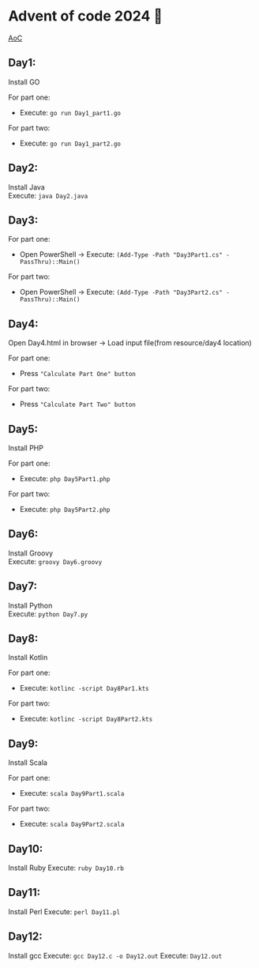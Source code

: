 # Advent of code 2024 🎄

[AoC](https://adventofcode.com/2024)


## **Day1:**  

Install GO  

For part one:  
- Execute: `go run Day1_part1.go`  

For part two:  
- Execute: `go run Day1_part2.go`  


## **Day2:**  
Install Java  
Execute: `java Day2.java`  

## **Day3:**  
For part one:  
- Open PowerShell -> Execute: `(Add-Type -Path "Day3Part1.cs" -PassThru)::Main()`

For part two:  
- Open PowerShell -> Execute: `(Add-Type -Path "Day3Part2.cs" -PassThru)::Main()`  


## **Day4:**  
Open Day4.html in browser -> Load input file(from resource/day4 location)  

For part one:  
- Press `"Calculate Part One" button`  

For part two:  
- Press `"Calculate Part Two" button`  


## **Day5:**  
Install PHP  

For part one:  
- Execute: `php Day5Part1.php`  

For part two:  
- Execute: `php Day5Part2.php`  


## **Day6:**  
Install Groovy  
Execute: `groovy Day6.groovy`  


## **Day7:**  
Install Python  
Execute: `python Day7.py`  


## **Day8:**  
Install Kotlin  

For part one:  
- Execute: `kotlinc -script Day8Par1.kts`  

For part two:  
- Execute: `kotlinc -script Day8Part2.kts`  


## **Day9:**  
Install Scala

For part one:  
- Execute: `scala Day9Part1.scala`  

For part two:  
- Execute: `scala Day9Part2.scala`  


## **Day10:**  
Install Ruby
Execute: `ruby Day10.rb`


## **Day11:**  
Install Perl
Execute: `perl Day11.pl`

## **Day12:**  
Install gcc
Execute: `gcc Day12.c -o Day12.out`
Execute: `Day12.out`